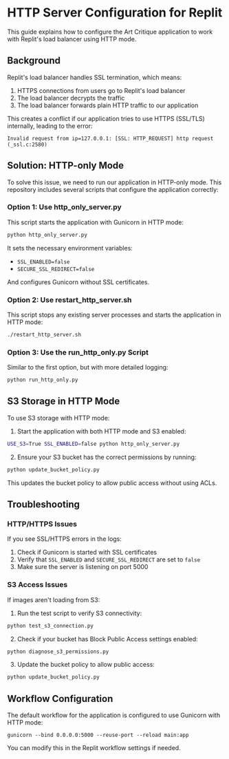 # HTTP Server Configuration for Replit

This guide explains how to configure the Art Critique application to work with Replit's load balancer using HTTP mode.

## Background

Replit's load balancer handles SSL termination, which means:

1. HTTPS connections from users go to Replit's load balancer
2. The load balancer decrypts the traffic
3. The load balancer forwards plain HTTP traffic to our application

This creates a conflict if our application tries to use HTTPS (SSL/TLS) internally, leading to the error:
```
Invalid request from ip=127.0.0.1: [SSL: HTTP_REQUEST] http request (_ssl.c:2580)
```

## Solution: HTTP-only Mode

To solve this issue, we need to run our application in HTTP-only mode. This repository includes several scripts that configure the application correctly:

### Option 1: Use http_only_server.py

This script starts the application with Gunicorn in HTTP mode:

```bash
python http_only_server.py
```

It sets the necessary environment variables:
- `SSL_ENABLED=false`
- `SECURE_SSL_REDIRECT=false`

And configures Gunicorn without SSL certificates.

### Option 2: Use restart_http_server.sh

This script stops any existing server processes and starts the application in HTTP mode:

```bash
./restart_http_server.sh
```

### Option 3: Use the run_http_only.py Script

Similar to the first option, but with more detailed logging:

```bash
python run_http_only.py
```

## S3 Storage in HTTP Mode

To use S3 storage with HTTP mode:

1. Start the application with both HTTP mode and S3 enabled:

```bash
USE_S3=True SSL_ENABLED=false python http_only_server.py
```

2. Ensure your S3 bucket has the correct permissions by running:

```bash
python update_bucket_policy.py
```

This updates the bucket policy to allow public access without using ACLs.

## Troubleshooting

### HTTP/HTTPS Issues

If you see SSL/HTTPS errors in the logs:

1. Check if Gunicorn is started with SSL certificates
2. Verify that `SSL_ENABLED` and `SECURE_SSL_REDIRECT` are set to `false`
3. Make sure the server is listening on port 5000

### S3 Access Issues

If images aren't loading from S3:

1. Run the test script to verify S3 connectivity:

```bash
python test_s3_connection.py
```

2. Check if your bucket has Block Public Access settings enabled:

```bash
python diagnose_s3_permissions.py
```

3. Update the bucket policy to allow public access:

```bash
python update_bucket_policy.py
```

## Workflow Configuration

The default workflow for the application is configured to use Gunicorn with HTTP mode:

```
gunicorn --bind 0.0.0.0:5000 --reuse-port --reload main:app
```

You can modify this in the Replit workflow settings if needed.